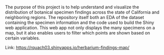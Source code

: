 The purpose of this project is to help understand and visualize the distribution of botanical specimen findings across the state of California and neighboring regions. The repository itself
both an EDA of the dataset containing the specimen information and the code used to build the Shiny web application. This web app not only displays the many specimens on a map, but it also enables
users to filter which points are shown based on certain variables.

Link: https://rquach03.shinyapps.io/herbarium-findings-map/
